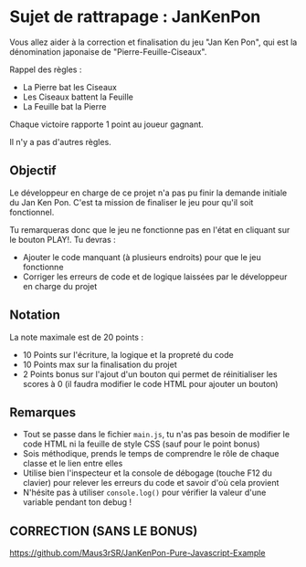 # Sujet de rattrapage : JanKenPon

Vous allez aider à la correction et finalisation du jeu "Jan Ken Pon", qui est la dénomination japonaise de "Pierre-Feuille-Ciseaux".

Rappel des règles :
- La Pierre bat les Ciseaux
- Les Ciseaux battent la Feuille
- La Feuille bat la Pierre

Chaque victoire rapporte 1 point au joueur gagnant.

Il n'y a pas d'autres règles.

## Objectif

Le développeur en charge de ce projet n'a pas pu finir la demande initiale du Jan Ken Pon. C'est ta mission de finaliser le jeu pour qu'il soit fonctionnel.

Tu remarqueras donc que le jeu ne fonctionne pas en l'état en cliquant sur le bouton PLAY!. Tu devras :
- Ajouter le code manquant (à plusieurs endroits) pour que le jeu fonctionne
- Corriger les erreurs de code et de logique laissées par le développeur en charge du projet

## Notation

La note maximale est de 20 points :
- 10 Points sur l'écriture, la logique et la propreté du code
- 10 Points max sur la finalisation du projet
- 2 Points bonus sur l'ajout d'un bouton qui permet de réinitialiser les scores à 0 (il faudra modifier le code HTML pour ajouter un bouton)

## Remarques

- Tout se passe dans le fichier `main.js`, tu n'as pas besoin de modifier le code HTML ni la feuille de style CSS (sauf pour le point bonus)
- Sois méthodique, prends le temps de comprendre le rôle de chaque classe et le lien entre elles
- Utilise bien l'inspecteur et la console de débogage (touche F12 du clavier) pour relever les erreurs du code et savoir d'où cela provient
- N'hésite pas à utiliser `console.log()` pour vérifier la valeur d'une variable pendant ton debug !


## CORRECTION (SANS LE BONUS)

https://github.com/Maus3rSR/JanKenPon-Pure-Javascript-Example

